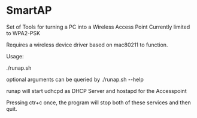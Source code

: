 SmartAP
=======

Set of Tools for turning a PC into a Wireless Access Point
Currently limited to WPA2-PSK

Requires a wireless device driver based on mac80211 to function.

Usage:

./runap.sh

optional arguments can be queried by
./runap.sh --help

runap will start udhcpd as DHCP Server and hostapd for the Accesspoint

Pressing ctr+c once, the program will stop both of these services and then quit.
